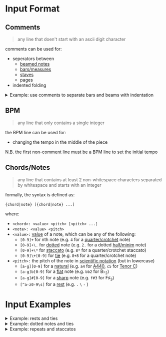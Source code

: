 # Input Format

## Comments
> any line that doen't start with an ascii digit character

comments can be used for:

- seperators between 
    - [beamed notes](https://en.wikipedia.org/wiki/Beam_(music))
    - [bars/measures](https://en.wikipedia.org/wiki/Bar_(music))
    - [staves](https://en.wikipedia.org/wiki/Staff_(music))
    - pages
- indented folding

<details><summary>Example: use comments to separate bars and beams with indentation</summary>

![](../assets/comment.png)
```
==== BPM  =====
164
==== Bar 1 ====
    8 b2 f#4 b4
    8 f#5
    -----------
    8 e5
    8 f#5
    -----------
    8 d5
    8 a5
    -----------
    8 e5
    8 c#6
==== Bar 2 ====
    8 f#5
    8 d6
    -----------
    8 e5
    8 c#6
    -----------
    8 d5
    8 b5
    -----------
    8 c#5
    8 a5
==== Bar 3 ====
    8 f#4 b4 d5
    8 f#5
    -----------
    8 e5
    8 f#5
    -----------
    8 d5
    8 a5
    -----------
    8 c#6
    8 a5
==== Bar 4 ====
    8 d5
    8 f#5
    -----------
    8 c#5
    8 e5
    -----------
    8 b4
    8 d5
    -----------
    8 a4
    8 c#5
```
</details>

## BPM
> any line that only contains a single integer

the BPM line can be used for:

- changing the tempo in the middle of the piece

N.B. the first non-comment line must be a BPM line to set the initial tempo

## Chords/Notes
> any line that contains at least 2 non-whitespace characters separated by whitespace and starts with an integer

formally, the syntax is defined as:
```
{chord|note} [{chord|note} ...]
```
where:

- `<chord>: <value> <pitch> [<pitch> ...]`
- `<note>: <value> <pitch>`
- `<value>:`  [value](https://en.wikipedia.org/wiki/Note_value) of a note, which can be any of the following:
    - `[0-9]+` for nth note (e.g. `4` for a [quarter/crotchet](https://en.wikipedia.org/wiki/Quarter_note) note)
    - `[0-9]+\.` for [dotted](https://en.wikipedia.org/wiki/Dotted_note) note (e.g. `2.` for a dotted [half/minim](https://en.wikipedia.org/wiki/Half_note) note)
    - `[0-9]+\*` for [staccato](https://en.wikipedia.org/wiki/Staccato) (e.g. `8*` for a quarter/crotchet staccato)
    - `[0-9]\+[0-9]` for [tie](https://en.wikipedia.org/wiki/Tie_(music)) (e.g. `8+8` for a quarter/crotchet note)
- `<pitch>:` the pitch of the note in [scientific notation](https://en.wikipedia.org/wiki/Scientific_pitch_notation) (but in lowercase)
    - `[a-g][0-9]` for a [natural](https://en.wikipedia.org/wiki/Natural_(music)) (e.g. `a4` for [A440](https://en.wikipedia.org/wiki/A440_(pitch_standard)), `c5` for [Tenor C](https://en.wikipedia.org/wiki/Tenor_C))
    - `[a-g]b[0-9]` for a [flat](https://en.wikipedia.org/wiki/Flat_(music)) note (e.g. `bb2` for B♭<sub>2</sub>)
    - `[a-g]#[0-9]` for a [sharp](https://en.wikipedia.org/wiki/Sharp_(music)) note (e.g. `f#3` for F♯<sub>3</sub>)
    - `[^a-z0-9\s]` for a [rest](https://en.wikipedia.org/wiki/Rest_(music)) (e.g. `.` `\` `-` )

# Input Examples

<details><summary>Example: rests and ties</summary>

![](../assets/rest%26tie.png)
```
== BPM  ==
164
== bass ==     == treble ==
4 c#2 c#3      2 c#4 c#5
4 \
8 c#2 c#3      2+4 g#3 g#4
8 c#2 c#3
4 \

4 c#2 c#3
4 c#2 c#3      4 c#4
8 c#2 c#3      4 d#4
8 c#2 c#3
4                e4

4 c#2 c#3      2 f#4 1+4 a4
4 \
8 c#2 c#3      2+4 c#4
8 c#2 c#3
4 \

4 c#2 c#3
4 c#2 c#3      4 f#4
8 c#2 c#3      4 g#4
8 c#2 c#3
4                b4
```
</details>

<details><summary>Example: dotted notes and ties</summary>

![](../assets/dotted&tie.png)
```
==== BPM ====
175

1   ab4 c5 f5

2.  eb4 g4 c5
4   eb4 a4 c5

4.  d4 f4 bb4
8+4 bb3 d4 f4
4   d4 f4 bb4

2   db4 f4 ab4
2   c4 e4 g4
```
</details>

<details><summary>Example: repeats and staccatos</summary>

![](../assets/repeat&staccato.png)
```
======= BPM ========
151
====================
|:
	4* bb3 eb4 bb4
	4* f4 bb4 f5
	4* c4 eb4 c5
	4* f4 c5 f5
	----------------
	4* db4 bb4 db5
	8 eb4 c5 eb5
	8 f4 db5 f5
	4* eb4 c5 eb5
	4* g4 eb5 g5
	----------------
	8 bb4 f5 bb5
	8 f4 db5 f5
	8 c5 ab5 c6
	8 db5 bb5 db6
	8 c5 ab5 c6
	16 db5 bb5 db6
	16 c5 ab5 c6
	8 bb4 db5 bb5
	8* ab4 db5 ab5
|1.3.
	8 f4 db5 f5
	8 ab4 f5 ab5
	8 eb4 c5 eb5
	8 f4 db5 f5
	2 db4 bb4 db5
:| |2.
	1 bb4 f5 bb5
:| |4.
	1 bb4 f5 bb5
|
```
</details>


<!-- <details><summary></summary></details> -->
